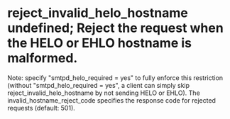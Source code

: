 # reject_invalid_helo_hostname undefined; Reject the request when the HELO or EHLO hostname is malformed.
Note: specify "smtpd_helo_required = yes" to fully enforce
this restriction (without "smtpd_helo_required = yes", a client can simply
skip reject_invalid_helo_hostname by not sending HELO or EHLO).
 The invalid_hostname_reject_code specifies the response code
for rejected requests (default: 501).